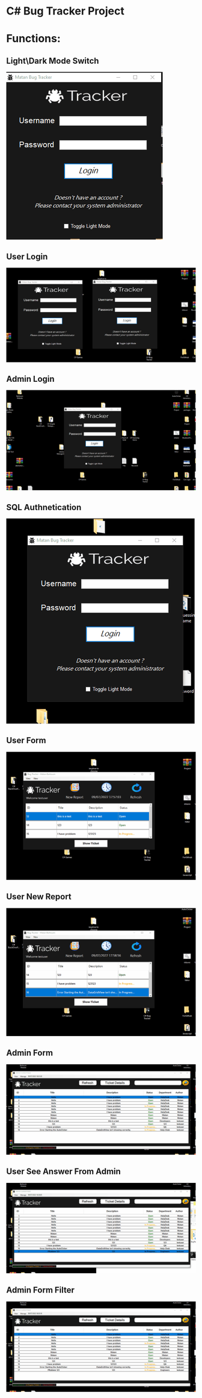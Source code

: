 # C# Bug Tracker Project

<h1>Functions:</h1>
<h2>Light\Dark Mode Switch</h2>
<img src="LightModeSwitch.gif">
<h2>User Login</h2>
<img src="UserLogin.gif">
<h2>Admin Login</h2>
<img src="AdminLogin.gif">
<h2>SQL Authnetication</h2>
<img src="SQLAuthentication.gif">
<h2>User Form</h2>
<img src="UserMainForm.gif">
<h2>User New Report</h2>
<img src="UserNewReport.gif">
<h2>Admin Form</h2>
<img src="AdminMainForm.gif">
<h2>User See Answer From Admin</h2>
<img src="UserSeeAnswer.gif">
<h2>Admin Form Filter</h2>
<img src="AdminFilterForm.gif">
